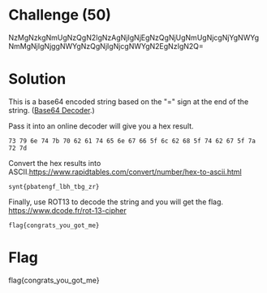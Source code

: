 # Challenge (50)
NzMgNzkgNmUgNzQgN2IgNzAgNjIgNjEgNzQgNjUgNmUgNjcgNjYgNWYgNmMgNjIgNjggNWYgNzQgNjIgNjcgNWYgN2EgNzIgN2Q=

# Solution
This is a base64 encoded string based on the "=" sign at the end of the string. ([Base64 Decoder](https://www.base64decode.org/).)

Pass it into an online decoder will give you a hex result.
```
73 79 6e 74 7b 70 62 61 74 65 6e 67 66 5f 6c 62 68 5f 74 62 67 5f 7a 72 7d
```
Convert the hex results into ASCII.https://www.rapidtables.com/convert/number/hex-to-ascii.html
```
synt{pbatengf_lbh_tbg_zr}
```
Finally, use ROT13 to decode the string and you will get the flag. https://www.dcode.fr/rot-13-cipher
```
flag{congrats_you_got_me}
```

# Flag
flag{congrats_you_got_me}
